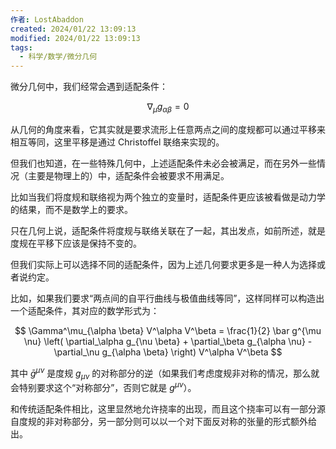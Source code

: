 ```yaml
---
作者: LostAbaddon
created: 2024/01/22 13:09:13
modified: 2024/01/22 13:09:13
tags:
  - 科学/数学/微分几何
---
```


微分几何中，我们经常会遇到适配条件：

$$
\nabla_\mu g_{\alpha \beta} = 0
$$

从几何的角度来看，它其实就是要求流形上任意两点之间的度规都可以通过平移来相互等同，这里平移是通过 Christoffel 联络来实现的。

但我们也知道，在一些特殊几何中，上述适配条件未必会被满足，而在另外一些情况（主要是物理上的）中，适配条件会被要求不用满足。

比如当我们将度规和联络视为两个独立的变量时，适配条件更应该被看做是动力学的结果，而不是数学上的要求。

只在几何上说，适配条件将度规与联络关联在了一起，其出发点，如前所述，就是度规在平移下应该是保持不变的。

但我们实际上可以选择不同的适配条件，因为上述几何要求更多是一种人为选择或者说约定。

比如，如果我们要求“两点间的自平行曲线与极值曲线等同”，这样同样可以构造出一个适配条件，其对应的数学形式为：

$$
\Gamma^\mu_{\alpha \beta} V^\alpha V^\beta = \frac{1}{2} \bar g^{\mu \nu} \left( \partial_\alpha g_{\nu \beta} + \partial_\beta g_{\alpha \nu} - \partial_\nu g_{\alpha \beta} \right) V^\alpha V^\beta
$$

其中 $\bar g^{\mu \nu}$ 是度规 $g_{\mu \nu}$ 的对称部分的逆（如果我们考虑度规非对称的情况，那么就会特别要求这个“对称部分”，否则它就是 $g^{\mu \nu}$）。

和传统适配条件相比，这里显然地允许挠率的出现，而且这个挠率可以有一部分源自度规的非对称部分，另一部分则可以以一个对下面反对称的张量的形式额外给出。